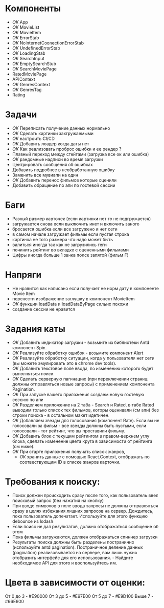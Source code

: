 # Компоненты

- *ОК* App
- *ОК* MovieList
- *ОК* MovieItem
- *ОК* ErrorStab
- *ОК* NoInternetCoonectionErrorStab
- *ОК* UndefinedErrorStab
- *ОК* LoadingStab
- *ОК* SearchInput
- *ОК* EmptySearchStub
- *ОК* SearchMoviePage
- RatedMoviePage
- APIContext
- *ОК* GenresContext
- *ОК* GenresTag
- Rating

# Задачи

- *ОК* Переписать получение данных нормально 
- *ОК* Сделать картинки закгружаемыми
- *ОК* настроить CI/CD
- *ОК* Добавить лоадер когда даты нет 
- *ОК* Как реализовать проброс ошибки и ее рендер ?
- Плавный переход между стейтами (загрузка все ок или ошибка)
- *ОК* рандомные надписи во время загрузки
- Центрировать сообщения об ошибках
- Добавить подробнее в необработанную ошибку
- Заменить все мувиапи на один
- *ОК* Добавить перенос фильмов которые оценили 
- Добавить обращение по апи по гостевой сессии

# Баги

- Разный размер карточек (если картинки нет то не подгружается)
- загружается снова если выключить инет и включить заного 
- бросается ошибка если все загружено и нет сети 
- в самом начале загружает фильмы если пустая строка
- картинка не того размера что надо может быть
- валиться иногда так как не загрузились теги
- починить рейтинг во вкладке с оцененными фильмами
- Цифры иногда больше 1 занка полсе запятой (фильм F)

# Напряги 

- Не нравится как написано если получает не норм дату в компоненте Movie Item
- перенести изображение заглушку в компонент MovieItem
- *ОК* функции loadData и loadDataByPage сильно похожи
- создание сессии не нравится

# Задания каты

- *ОК* Добавить индикатор загрузки - возьмите из библиотеки Antd компонент Spin.
- *ОК* Реализуйте обработку ошибок - возьмите компонент Alert
- *ОК* Реализуйте обработку ситуации, когда у пользователя нет сети (вы можете эмулировать это в chrome dev tools).
- *ОК* Добавить текстовое поле ввода, по изменению которого будет выполняться поиск
- *ОК* Сделать серверную пагинацию (при переключении страниц должны отправляться новые запросы) с применением компонента Pagination.
- *ОК* При запуске вашего приложения создаем новую гостевую сессию по апи
- *ОК* Разделяем приложение на 2 таба - Search и Rated, в табе Rated выводим только список тех фильмов, которы оценивали (см апи) без строки поиска - в остальном макет идетичен.
- *ОК* Добавляем звезды для голосования (компонент Rate). Если вы не голосовали за фильм - все звезды должны быть пустыми, если голосовали - тот рейтинг, что вы проставили фильму.
- *ОК* Добавить блок с текущим рейтингом в правом-верхнем углу блока, сделать изменение цвета круга в зависимости от рейтинга (см ниже).
- *ОК* При старте приложения получать список жанров, 
    - *ОК* хранить данные с помощью React.Context, отображать по соотвествующим ID в списке жанров карточки.

# Требования к поиску:

- Поиск должен происходить сразу после того, как пользователь ввел поисковый запрос (без нажатия на кнопку)
- При вводе символов в поле ввода запросы не должны отправляться сразу в целях избежания лишних запросов на сервер. Дождитесь, пока пользователь допечатает. Используйте для этого функцию debounce из lodash
- Если поиск не дал результатов, должно отображаться сообщение об этом
- Пока фильмы загружаются, должен отображаться спиннер загрузки
- Результаты поиска должны быть разделены постранично (используйте antd pagination). Постраничное деление данных (pagination) реализовывается на сервере, вам лишь нужно отобразить интерфейс для его использования. - Найдите необходимое API для этого и воспользуйтесь им.

# Цвета в зависимости от оценки:

От 0 до 3 - #E90000
От 3 до 5 - #E97E00
От 5 до 7 - #E9D100
Выше 7 - #66E900
